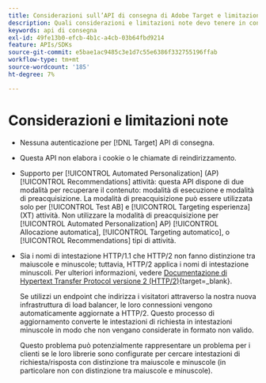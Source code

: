 ```yaml
---
title: Considerazioni sull’API di consegna di Adobe Target e limitazioni note
description: Quali considerazioni e limitazioni note devo tenere in considerazione quando utilizzo il [!UICONTROL API di consegna di Adobe Target]?
keywords: api di consegna
exl-id: 49fe13b0-efcb-4b1c-a4cb-03b64fbd9214
feature: APIs/SDKs
source-git-commit: e5bae1ac9485c3e1d7c55e6386f332755196ffab
workflow-type: tm+mt
source-wordcount: '185'
ht-degree: 7%

---
```


# Considerazioni e limitazioni note

* Nessuna autenticazione per [!DNL Target] API di consegna.
* Questa API non elabora i cookie o le chiamate di reindirizzamento.
* Supporto per [!UICONTROL Automated Personalization] (AP) [!UICONTROL Recommendations] attività: questa API dispone di due modalità per recuperare il contenuto: modalità di esecuzione e modalità di preacquisizione. La modalità di preacquisizione può essere utilizzata solo per [!UICONTROL Test AB] e [!UICONTROL Targeting esperienza] (XT) attività. Non utilizzare la modalità di preacquisizione per [!UICONTROL Automated Personalization] AP) [!UICONTROL Allocazione automatica], [!UICONTROL Targeting automatico], o [!UICONTROL Recommendations] tipi di attività.
* Sia i nomi di intestazione HTTP/1.1 che HTTP/2 non fanno distinzione tra maiuscole e minuscole; tuttavia, HTTP/2 applica i nomi di intestazione minuscoli. Per ulteriori informazioni, vedere [Documentazione di Hypertext Transfer Protocol versione 2 (HTTP/2)](https://www.rfc-editor.org/rfc/rfc7540#section-8.1.2){target=_blank}.

  Se utilizzi un endpoint che indirizza i visitatori attraverso la nostra nuova infrastruttura di load balancer, le loro connessioni vengono automaticamente aggiornate a HTTP/2. Questo processo di aggiornamento converte le intestazioni di richiesta in intestazioni minuscole in modo che non vengano considerate in formato non valido.

  Questo problema può potenzialmente rappresentare un problema per i clienti se le loro librerie sono configurate per cercare intestazioni di richiesta/risposta con distinzione tra maiuscole e minuscole (in particolare non con distinzione tra maiuscole e minuscole).
